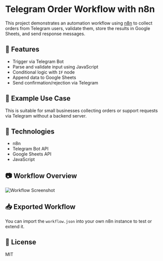 # Telegram Order Workflow with n8n

This project demonstrates an automation workflow using [n8n](https://n8n.io) to collect orders from Telegram users, validate them, store the results in Google Sheets, and send response messages.

## 📌 Features
- Trigger via Telegram Bot
- Parse and validate input using JavaScript
- Conditional logic with `IF` node
- Append data to Google Sheets
- Send confirmation/rejection via Telegram

## 🧠 Example Use Case
This is suitable for small businesses collecting orders or support requests via Telegram without a backend server.

## 🔧 Technologies
- n8n
- Telegram Bot API
- Google Sheets API
- JavaScript

## 📷 Workflow Overview
![Workflow Screenshot](./assets/screenshot.png)

## 📥 Exported Workflow
You can import the `workflow.json` into your own n8n instance to test or extend it.

## 📜 License
MIT

